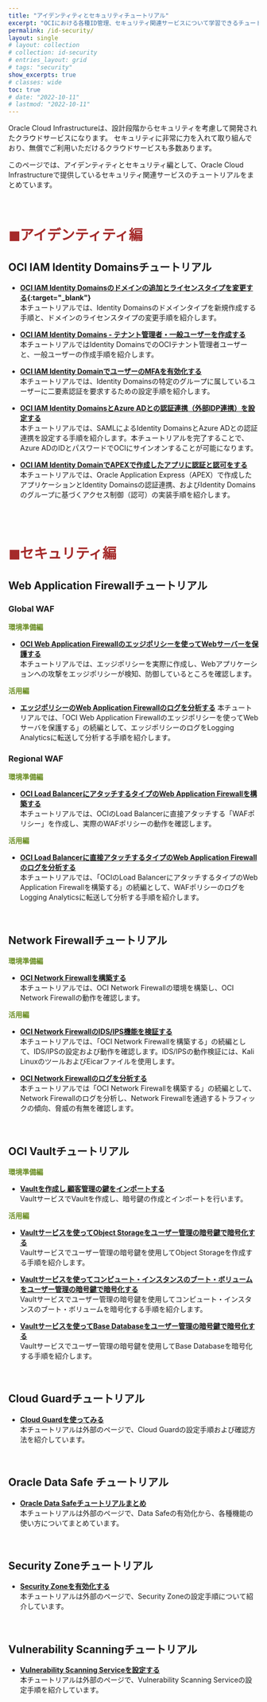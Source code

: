 ```yaml
---
title: "アイデンティティとセキュリティチュートリアル"
excerpt: "OCIにおける各種ID管理、セキュリティ関連サービスについて学習できるチュートリアルです。"
permalink: /id-security/
layout: single
# layout: collection
# collection: id-security
# entries_layout: grid
# tags: "security"
show_excerpts: true
# classes: wide
toc: true
# date: "2022-10-11"
# lastmod: "2022-10-11"
---
```


Oracle Cloud Infrastructureは、設計段階からセキュリティを考慮して開発されたクラウドサービスになります。
セキュリティに非常に力を入れて取り組んでおり、無償でご利用いただけるクラウドサービスも多数あります。

このページでは、アイデンティティとセキュリティ編として、Oracle Cloud Infrastructureで提供しているセキュリティ関連サービスのチュートリアルをまとめています。

<br/>

#  <span style="color: brown; ">◼︎アイデンティティ編</span>

## OCI IAM Identity Domainsチュートリアル

+ **[OCI IAM Identity Domainsのドメインの追加とライセンスタイプを変更する](https://oracle-japan.github.io/ocitutorials/id-security/identitydomains-add-domains-license/){:target="_blank"}**  
   本チュートリアルでは、Identity Domainsのドメインタイプを新規作成する手順と、ドメインのライセンスタイプの変更手順を紹介します。

+ **[OCI IAM Identity Domains - テナント管理者・一般ユーザーを作成する](https://oracle-japan.github.io/ocitutorials/id-security/identitydomains-admin-users/)**  
   本チュートリアルではIdentity DomainsでのOCIテナント管理者ユーザーと、一般ユーザーの作成手順を紹介します。

+ **[OCI IAM Identity DomainでユーザーのMFAを有効化する](https://oracle-japan.github.io/ocitutorials/id-security/identitydomain-mfa/)**  
   本チュートリアルでは、Identity Domainsの特定のグループに属しているユーザーに二要素認証を要求するための設定手順を紹介します。

+ **[OCI IAM Identity DomainsとAzure ADとの認証連携（外部IDP連携）を設定する](https://oracle-japan.github.io/ocitutorials/id-security/identitydomains-AzureAD/)**  
   本チュートリアルでは、SAMLによるIdentity DomainsとAzure ADとの認証連携を設定する手順を紹介します。本チュートリアルを完了することで、Azure ADのIDとパスワードでOCIにサインオンすることが可能になります。

+ **[OCI IAM Identity DomainでAPEXで作成したアプリに認証と認可をする](https://oracle-japan.github.io/ocitutorials/id-security/identitydomain-apex-sso/)**  
   本チュートリアルでは、Oracle Application Express（APEX）で作成したアプリケーションとIdentity Domainsの認証連携、およびIdentity Domainsのグループに基づくアクセス制御（認可）の実装手順を紹介します。

<br><br>


#  <span style="color: brown; ">◼︎セキュリティ編</span>

## Web Application Firewallチュートリアル

### Global WAF
<span style="color: olivedrab; ">**環境準備編**</span>
+ **[OCI Web Application Firewallのエッジポリシーを使ってWebサーバーを保護する](https://oracle-japan.github.io/ocitutorials/id-security/waf-edge-policy/)**  
   本チュートリアルでは、エッジポリシーを実際に作成し、Webアプリケーションへの攻撃をエッジポリシーが検知、防御しているところを確認します。

<span style="color: olivedrab; ">**活用編**</span>
+ **[エッジポリシーのWeb Application Firewallのログを分析する](https://oracle-japan.github.io/ocitutorials/id-security/waf-edge-log-analytics/)**
   本チュートリアルでは、「OCI Web Application Firewallのエッジポリシーを使ってWebサーバを保護する」の続編として、エッジポリシーのログをLogging Analyticsに転送して分析する手順を紹介します。

### Regional WAF
<span style="color: olivedrab; ">**環境準備編**</span>
+ **[OCI Load BalancerにアタッチするタイプのWeb Application Firewallを構築する](https://oracle-japan.github.io/ocitutorials/id-security/web-application-firewall-v2/)**  
   本チュートリアルでは、OCIのLoad Balancerに直接アタッチする「WAFポリシー」を作成し、実際のWAFポリシーの動作を確認します。

<span style="color: olivedrab; ">**活用編**</span>

+ **[OCI Load Balancerに直接アタッチするタイプのWeb Application Firewallのログを分析する](/ocitutorials/id-security/waf-v2-log)**  
   本チュートリアルでは、「OCIのLoad BalancerにアタッチするタイプのWeb Application Firewallを構築する」の続編として、WAFポリシーのログをLogging Analyticsに転送して分析する手順を紹介します。


<br>

## Network Firewallチュートリアル

<span style="color: olivedrab; ">**環境準備編**</span>
+ **[OCI Network Firewallを構築する](/ocitutorials/id-security/networkfirewall/)**  
   本チュートリアルでは、OCI Network Firewallの環境を構築し、OCI Network Firewallの動作を確認します。

<span style="color: olivedrab; ">**活用編**</span>

+ **[OCI Network FirewallのIDS/IPS機能を検証する](/ocitutorials/id-security/networkfirewall-ips/)**  
   本チュートリアルでは、「OCI Network Firewallを構築する」の続編として、IDS/IPSの設定および動作を確認します。IDS/IPSの動作検証には、Kali LinuxのツールおよびEicarファイルを使用します。

+ **[OCI Network Firewallのログを分析する](/ocitutorials/id-security/networkfirewall-la/)**  
   本チュートリアルでは「OCI Network Firewallを構築する」の続編として、Network Firewallのログを分析し、Network Firewallを通過するトラフィックの傾向、脅威の有無を確認します。

<br>

## OCI Vaultチュートリアル

<span style="color: olivedrab; ">**環境準備編**</span>

+ **[Vaultを作成し 顧客管理の鍵をインポートする](/ocitutorials/id-security/vault-preparation/)**  
   VaultサービスでVaultを作成し、暗号鍵の作成とインポートを行います。

<span style="color: olivedrab; ">**活用編**</span>
+ **[Vaultサービスを使ってObject Storageをユーザー管理の暗号鍵で暗号化する](/ocitutorials/id-security/vault-objectstorage/)**  
   Vaultサービスでユーザー管理の暗号鍵を使用してObject Storageを作成する手順を紹介します。

+ **[Vaultサービスを使ってコンピュート・インスタンスのブート・ボリュームをユーザー管理の暗号鍵で暗号化する](/ocitutorials/id-security/vault-compute/)**  
   Vaultサービスでユーザー管理の暗号鍵を使用してコンピュート・インスタンスのブート・ボリュームを暗号化する手順を紹介します。

+ **[Vaultサービスを使ってBase Databaseをユーザー管理の暗号鍵で暗号化する](/ocitutorials/id-security/vault-basedatabase/)**  
   Vaultサービスでユーザー管理の暗号鍵を使用してBase Databaseを暗号化する手順を紹介します。

<br>

## Cloud Guardチュートリアル

+ **[Cloud Guardを使ってみる](https://qiita.com/western24/items/d1469545749866867191)**  
   本チュートリアルは外部のページで、Cloud Guardの設定手順および確認方法を紹介しています。

<br>

## Oracle Data Safe チュートリアル

+ **[Oracle Data Safeチュートリアルまとめ](https://oracle-japan.github.io/ocitutorials/id-security/data-safe-tutorials/)**  
   本チュートリアルは外部のページで、Data Safeの有効化から、各種機能の使い方についてまとめています。   

<br>

## Security Zoneチュートリアル

+ **[Security Zoneを有効化する](https://speakerdeck.com/oracle4engineer/scurity-zonesshe-ding-cao-zuo-gaido)**  
   本チュートリアルは外部のページで、Security Zoneの設定手順について紹介しています。

<br>

## Vulnerability Scanningチュートリアル

+ **[Vulnerability Scanning Serviceを設定する](https://speakerdeck.com/oracle4engineer/vulnerability-scanning-serviceshe-ding-cao-zuo-gaido)**  
   本チュートリアルは外部のページで、Vulnerability Scanning Serviceの設定手順を紹介しています。